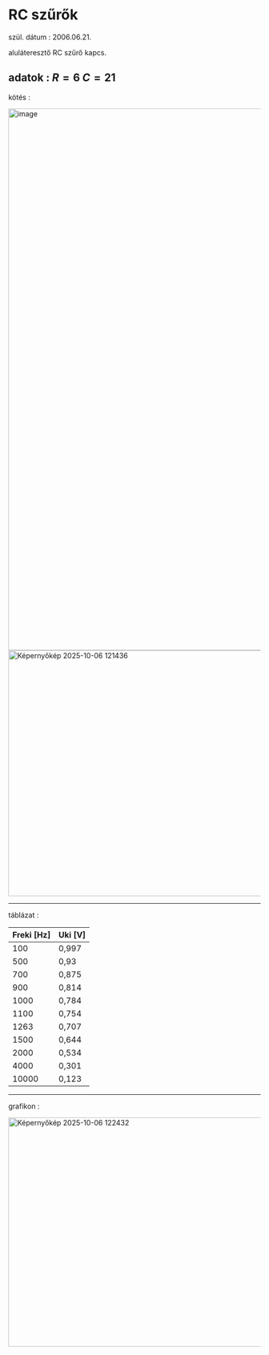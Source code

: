 # RC szűrők   

szül. dátum : 2006.06.21.   

aluláteresztő RC szűrő kapcs.

adatok : 
$R = 6$
$C = 21$
---   
kötés : 

<img width="1920" height="1080" alt="image" src="https://github.com/user-attachments/assets/f0a4949a-85b1-4669-9d9e-6a9786c3618a" />


<img width="677" height="490" alt="Képernyőkép 2025-10-06 121436" src="https://github.com/user-attachments/assets/51dfc911-0d5a-416c-a617-48556104260f" />

---
táblázat : 

|Freki [Hz]|Uki [V]|
|----------|-------|
|100|0,997         |
|500|0,93          |
|700|0,875         |
|900|0,814         |
|1000|0,784        |
|1100|0,754        |
|1263|0,707        |
|1500|0,644        |
|2000|0,534        |
|4000|0,301        |
|10000|0,123       |


---

grafikon : 

<img width="747" height="457" alt="Képernyőkép 2025-10-06 122432" src="https://github.com/user-attachments/assets/45c3bb88-42f0-4f9f-9c2a-398b608af32f" />

